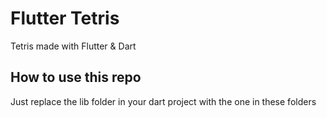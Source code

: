 # Flutter Tetris
 Tetris made with Flutter & Dart

## How to use this repo
Just replace the lib folder in your dart project with the one in these folders

